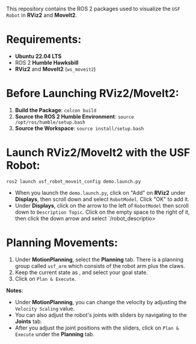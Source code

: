 This repository contains the ROS 2 packages used to visualize the `USF Robot` in **RViz2** and **MoveIt2**.

# Requirements:
* **Ubuntu 22.04 LTS**
* ROS 2 **Humble Hawksbill**
* **RViz2** and **MoveIt2** (`ws_moveit2`)

# Before Launching RViz2/MoveIt2:
1. **Build the Package**: 
    `colcon build`
2. **Source the ROS 2 Humble Environment**: 
    `source /opt/ros/humble/setup.bash`
3. **Source the Workspace**: 
    `source install/setup.bash`

# Launch RViz2/MoveIt2 with the USF Robot: 
    ros2 launch usf_robot_moveit_config demo.launch.py

- When you launch the `demo.launch.py`, click on "Add" on **RViz2** under **Displays**, then scroll down and select `RobotModel`. Click "OK" to add it.
- Under **Displays**, click on the arrow to the left of `RobotModel` then scroll down to `Description Topic`. Click on the empty space to the right of it, then click the down arrow and select `/robot_descriptio>

# Planning Movements:
1. Under **MotionPlanning**, select the __Planning__ tab. There is a planning group called `usf_arm` which consists of the robot arm plus the claws. 
2. Keep the current state as <current>, and select your goal state.
3. Click on `Plan & Execute`.


**Notes**:
- Under **MotionPlanning**, you can change the velocity by adjusting the `Velocity Scaling` value.
- You can also adjust the robot's joints with sliders by navigating to the __Joints__ tab.
- After you adjust the joint positions with the sliders, click on `Plan & Execute` under the __Planning__ tab.

